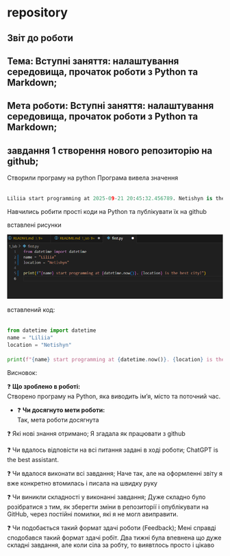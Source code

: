 # repository

## Звіт до роботи
## Тема: Вступні заняття: налаштування середовища, прочаток роботи з Python та Markdown;


## Мета роботи: Вступні заняття: налаштування середовища, прочаток роботи з Python та Markdown;

## завдання 1 створення нового репозиторію на github;

Створили програму на python
Програма вивела значення 

```python

Liliia start programming at 2025-09-21 20:45:32.456789. Netishyn is the best city!

```

Навчились робити прості коди на Python та публікувати їх на github

вставлені рисунки 

![alt text](image.png)


вставлений код:

```python

from datetime import datetime
name = "Liliia"
location = "Netishyn"

print(f"{name} start programming at {datetime.now()}. {location} is the best city!")

```


Висновок:

❓ **Що зроблено в роботі:**  
  Створено програму на Python, яка виводить ім’я, місто та поточний час.

- ❓ **Чи досягнуто мети роботи:**  
  Так, мета роботи досягнута

❓ Які нові знання отримано;
Я згадала як працювати з github

❓ Чи вдалось відповісти на всі питання задані в ході роботи;
ChatGPT is the best assistant.

❓ Чи вдалося виконати всі завдання;
Наче так, але на оформленні звіту я вже конкретно втомилась і писала на швидку руку

❓ Чи виникли складності у виконанні завдання;
Дуже складно було розібратися з тим, як зберегти зміни в репозиторії і опублікувати на GitHub, через постійні помилки, які я не могл авиправити. 

❓ Чи подобається такий формат здачі роботи (Feedback);
Мені справді сподобався такий формат здачі робіт. Два тижні була впевнена що дуже складні завдання, але коли сіла за робту, то виявтлось просто і цікаво 
